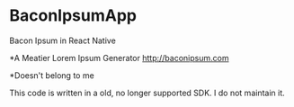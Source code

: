 # BaconIpsumApp

Bacon Ipsum in React Native

\*A Meatier Lorem Ipsum Generator
http://baconipsum.com

\*Doesn't belong to me

This code is written in a old, no longer supported SDK.
I do not maintain it.
